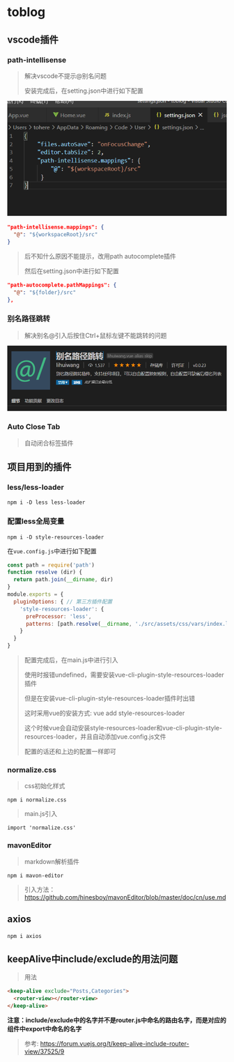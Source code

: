 # toblog



## vscode插件

### path-intellisense

> 解决vscode不提示@别名问题
>
> 安装完成后，在setting.json中进行如下配置

![image-20200716205908946](note.assets/image-20200716205908946.png)

```json
"path-intellisense.mappings": {
  "@": "${workspaceRoot}/src"
}
```

> 后不知什么原因不能提示，改用path autocomplete插件
>
> 然后在setting.json中进行如下配置

```json
"path-autocomplete.pathMappings": {
  "@": "${folder}/src"
},
```





### 别名路径跳转

> 解决别名@引入后按住Ctrl+鼠标左键不能跳转的问题

![image-20200716210132903](note.assets/image-20200716210132903.png)



### Auto Close Tab

> 自动闭合标签插件



## 项目用到的插件

### less/less-loader

```shell
npm i -D less less-loader
```

### 配置less全局变量

```shell
npm i -D style-resources-loader
```

在`vue.config.js`中进行如下配置

```javascript
const path = require('path')
function resolve (dir) {
  return path.join(__dirname, dir)
}
module.exports = {
  pluginOptions: { // 第三方插件配置
    'style-resources-loader': {
      preProcessor: 'less',
      patterns: [path.resolve(__dirname, './src/assets/css/vars/index.less')] // less所在文件路径
    }
  }
}
```

> 配置完成后，在main.js中进行引入
>
> 使用时报错undefined，需要安装vue-cli-plugin-style-resources-loader插件
>
> 但是在安装vue-cli-plugin-style-resources-loader插件时出错
>
> 这时采用vue的安装方式: vue add style-resources-loader
>
> 这个时候vue会自动安装style-resources-loader和vue-cli-plugin-style-resources-loader，并且自动添加vue.config.js文件
>
> 配置的话还和上边的配置一样即可



### normalize.css

> css初始化样式

```shell
npm i normalize.css
```

> main.js引入

```shell
import 'normalize.css'
```



### mavonEditor

> markdown解析插件

```shell
npm i mavon-editor
```

> 引入方法：https://github.com/hinesboy/mavonEditor/blob/master/doc/cn/use.md



## axios

```shell
npm i axios
```

## keepAlive中include/exclude的用法问题

> 用法

```html
<keep-alive exclude="Posts,Categories">
  <router-view></router-view>
</keep-alive>
```

**注意：include/exclude中的名字并不是router.js中命名的路由名字，而是对应的组件中export中命名的名字**

> 参考: https://forum.vuejs.org/t/keep-alive-include-router-view/37525/9
